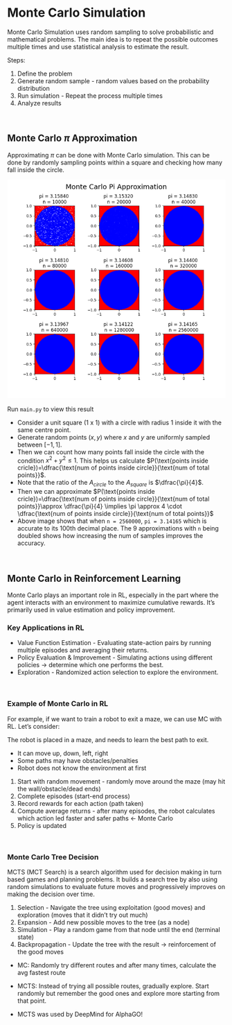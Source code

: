 # Monte Carlo Simulation

Monte Carlo Simulation uses random sampling to solve probabilistic and mathematical problems. The main idea is to repeat the possible outcomes multiple times and use statistical analysis to estimate the result.

Steps:

1. Define the problem
2. Generate random sample - random values based on the probability distribution
3. Run simulation - Repeat the process multiple times
4. Analyze results
<br>

## Monte Carlo $\pi$ Approximation

Approximating $\pi$ can be done with Monte Carlo simulation. This can be done by randomly sampling points within a square and checking how many fall inside the circle.

![Run `main.py` to view this result](./pi-approximation.png)

Run `main.py` to view this result

- Consider a unit square (1 x 1) with a circle with radius 1 inside it with the same centre point.
- Generate random points $(x, y)$ where $x$ and $y$ are uniformly sampled between $[-1, 1]$.
- Then we can count how many points fall inside the circle with the condition $x^2 + y^2 \leq 1$. This helps us calculate $P(\text{points inside cricle})=\dfrac{\text{num of points inside circle}}{\text{num of total points}}$.
- Note that the ratio of the $A_{circle}$ to the $A_{square}$  is $\dfrac{\pi}{4}$.
- Then we can approximate $P(\text{points inside cricle})=\dfrac{\text{num of points inside circle}}{\text{num of total points}}\approx \dfrac{\pi}{4} \implies \pi \approx 4 \cdot \dfrac{\text{num of points inside circle}}{\text{num of total points}}$
- Above image shows that when `n = 2560000`, `pi = 3.14165` which is accurate to its 100th decimal place. The 9 approximations with `n` being doubled shows how increasing the num of samples improves the accuracy.
<br>

## Monte Carlo in Reinforcement Learning

Monte Carlo plays an important role in RL, especially in the part where the agent interacts with an environment to maximize cumulative rewards. It’s primarily used in value estimation and policy improvement. 
<br>

### Key Applications in RL

- Value Function Estimation - Evaluating state-action pairs by running multiple episodes and averaging their returns.
- Policy Evaluation & Improvement - Simulating actions using different policies → determine which one performs the best.
- Exploration - Randomized action selection to explore the environment.
<br>

### Example of Monte Carlo in RL

For example, if we want to train a robot to exit a maze, we can use MC with RL. Let’s consider:

The robot is placed in a maze, and needs to learn the best path to exit.

- It can move up, down, left, right
- Some paths may have obstacles/penalties
- Robot does not know the environment at first

1. Start with random movement - randomly move around the maze (may hit the wall/obstacle/dead ends)
2. Complete episodes (start-end process)
3. Record rewards for each action (path taken)
4. Compute average returns - after many episodes, the robot calculates which action led faster and safer paths ← Monte Carlo
5. Policy is updated 
<br>

### Monte Carlo Tree Decision

MCTS (MCT Search) is a search algorithm used for decision making in turn based games and planning problems. It builds a search tree by also using random simulations to evaluate future moves and progressively improves on making the decision over time.

1. Selection - Navigate the tree using exploitation (good moves) and exploration (moves that it didn’t try out much)
2. Expansion - Add new possible moves to the tree (as a node)
3. Simulation - Play a random game from that node until the end (terminal state)
4. Backpropagation - Update the tree with the result → reinforcement of the good moves

- MC: Randomly try different routes and after many times, calculate the avg fastest route
- MCTS: Instead of trying all possible routes, gradually explore. Start randomly but remember the good ones and explore more starting from that point.

- MCTS was used by DeepMind for AlphaGO!
